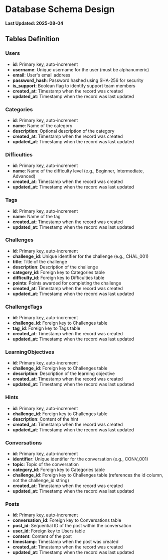 # Database Schema Design

**Last Updated: 2025-08-04**

## Tables Definition

### Users

- **id**: Primary key, auto-increment
- **username**: Unique username for the user (must be alphanumeric)
- **email**: User's email address
- **password_hash**: Password hashed using SHA-256 for security
- **is_support**: Boolean flag to identify support team members
- **created_at**: Timestamp when the record was created
- **updated_at**: Timestamp when the record was last updated

### Categories

- **id**: Primary key, auto-increment
- **name**: Name of the category
- **description**: Optional description of the category
- **created_at**: Timestamp when the record was created
- **updated_at**: Timestamp when the record was last updated

### Difficulties

- **id**: Primary key, auto-increment
- **name**: Name of the difficulty level (e.g., Beginner, Intermediate, Advanced)
- **created_at**: Timestamp when the record was created
- **updated_at**: Timestamp when the record was last updated

### Tags

- **id**: Primary key, auto-increment
- **name**: Name of the tag
- **created_at**: Timestamp when the record was created
- **updated_at**: Timestamp when the record was last updated

### Challenges

- **id**: Primary key, auto-increment
- **challenge_id**: Unique identifier for the challenge (e.g., CHAL_001)
- **title**: Title of the challenge
- **description**: Description of the challenge
- **category_id**: Foreign key to Categories table
- **difficulty_id**: Foreign key to Difficulties table
- **points**: Points awarded for completing the challenge
- **created_at**: Timestamp when the record was created
- **updated_at**: Timestamp when the record was last updated

### ChallengeTags

- **id**: Primary key, auto-increment
- **challenge_id**: Foreign key to Challenges table
- **tag_id**: Foreign key to Tags table
- **created_at**: Timestamp when the record was created
- **updated_at**: Timestamp when the record was last updated

### LearningObjectives

- **id**: Primary key, auto-increment
- **challenge_id**: Foreign key to Challenges table
- **description**: Description of the learning objective
- **created_at**: Timestamp when the record was created
- **updated_at**: Timestamp when the record was last updated

### Hints

- **id**: Primary key, auto-increment
- **challenge_id**: Foreign key to Challenges table
- **description**: Content of the hint
- **created_at**: Timestamp when the record was created
- **updated_at**: Timestamp when the record was last updated

### Conversations

- **id**: Primary key, auto-increment
- **identifier**: Unique identifier for the conversation (e.g., CONV_001)
- **topic**: Topic of the conversation
- **category_id**: Foreign key to Categories table
- **challenge_id**: Foreign key to Challenges table (references the id column, not the challenge_id string)
- **created_at**: Timestamp when the record was created
- **updated_at**: Timestamp when the record was last updated

### Posts

- **id**: Primary key, auto-increment
- **conversation_id**: Foreign key to Conversations table
- **post_id**: Sequential ID of the post within the conversation
- **user_id**: Foreign key to Users table
- **content**: Content of the post
- **timestamp**: Timestamp when the post was created
- **created_at**: Timestamp when the record was created
- **updated_at**: Timestamp when the record was last updated